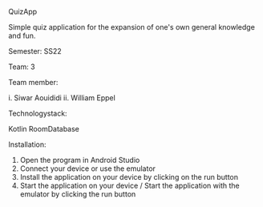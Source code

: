 QuizApp

Simple quiz application for the expansion of one's own general knowledge and fun.




Semester: SS22

Team: 3 

Team member:

i. Siwar Aouididi
ii. William Eppel




Technologystack:

Kotlin
RoomDatabase




Installation:

1) Open the program in Android Studio
2) Connect your device or use the emulator
3) Install the application on your device by clicking on the run button
4) Start the application on your device / Start the application with the emulator by clicking the run button
